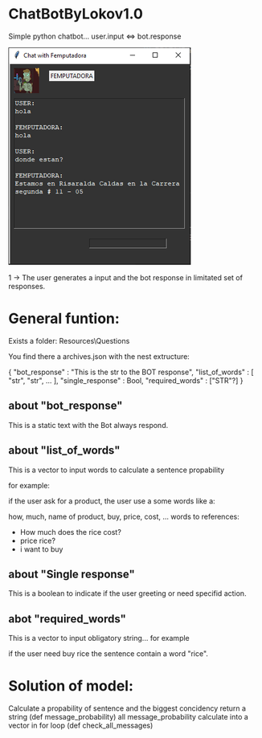 # ChatBotByLokov1.0
Simple python chatbot... user.input &lt;=> bot.response

![](/Docs/evidence.png)

1 -> The user generates a input and the bot response in limitated set of responses.

# General funtion:

Exists a folder: Resources\Questions

You find there a archives.json with the nest extructure:

{
    "bot_response" : "This is the str to the BOT response",
    "list_of_words" : [
        "str",
        "str",
        ...
    ],
    "single_response" : Bool,
    "required_words" : ["STR"?]
}

## about "bot_response"

This is a static text with the Bot always respond.

## about "list_of_words"

This is a vector to input words to calculate a sentence propability

for example:

if the user ask for a product, the user use a some words like a:

how, much, name of product, buy, price, cost, ... words to references:

- How much does the rice cost?
- price rice?
- i want to buy


## about "Single response"

This is a boolean to indicate if the user greeting or need specifid action.

## abot "required_words"


This is a vector to input obligatory string... for example

if the user need buy rice the sentence contain a word "rice".

# Solution of model:


Calculate a propability of sentence and the biggest concidency return a string (def message_probability) all message_probability calculate into a vector in for loop (def check_all_messages) 

